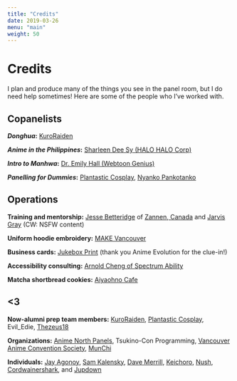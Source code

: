 ```yaml
---
title: "Credits"
date: 2019-03-26
menu: "main"
weight: 50
---
```


# Credits

I plan and produce many of the things you see in the panel room, but I do need help sometimes! Here are some of the people who I’ve worked with.

## Copanelists

**_Donghua_:** [KuroRaiden](https://twitter.com/KuroRaiden/)

**_Anime in the Philippines_:** [Sharleen Dee Sy (HALO HALO Corp)](https://www.halohaloapp.com/)

**_Intro to Manhwa_:** [Dr. Emily Hall (Webtoon Genius)](https://webtoongenius.com/)

**_Panelling for Dummies_:** [Plantastic Cosplay](https://plantastic.picobin.com/), [Nyanko Pankotanko](https://nyanpan.carrd.co/)

## Operations

**Training and mentorship:** [Jesse Betteridge](https://linktr.ee/jbetteridge "Jesse regularly advises me with creating and deploying panels.") of [Zannen, Canada](http://zannen.ca) and [Jarvis Gray](http://twitter.com/Road_Buster84 "Jarvis showed me the ropes of running my own panels during my last few weeks at Anirevo in 2019.") (CW: NSFW content)

**Uniform hoodie embroidery:** [MAKE Vancouver](https://www.makevancouver.com/)

**Business cards:** [Jukebox Print](https://www.jukeboxprint.com/) (thank you Anime Evolution for the clue-in!)

**Accessibility consulting:** [Arnold Cheng of Spectrum Ability](https://www.spectrumability.com/ "Arnold obviously specializes in making buildings more accessible, but he did give me some pointers on how I can make my presentations more inclusive to my audience.")

**Matcha shortbread cookies:** [Aiyaohno Cafe](https://www.instagram.com/aiyaohno.cafe/)

## <3

**Now-alumni prep team members:** [KuroRaiden](https://twitter.com/KuroRaiden/), [Plantastic Cosplay](https://plantastic.picobin.com/), Evil_Edie, [Thezeus18](https://twitter.com/imcyaal)

**Organizations:** [Anime North Panels](https://twitter.com/an_panels), Tsukino-Con Programming, [Vancouver Anime Convention Society](https://animeevolution.com/), [MunChi](https://www.munichchildfoods.com/ "I've been getting more into food writing, and I appreciate that Amelie was cool with me letting me use her business to help hone that skill.")

**Individuals:**  [Jay Agonoy](http://jayagonoy.xyz "Jay helped me with my Tagalog pronounciation between Sakura-Con 2023 and Anime North 2023."), [Sam Kalensky](https://samkalensky.com "Sam did the logo for my previous panel brand. While I had to discard that logo while switching to Togarashi Mayo, I'm super grateful and would consider him to do art for another project."), [Dave Merrill](https://bsky.app/profile/terebifunhouse.bsky.social "Dave has been a big help in promoting Anime in the Philippines during Anime North and Otakon 2023, even mentioning it during Anime Hell for the former."), [Keichoro](https://www.instagram.com/keichoro03 "Keichoro gave me some pointers that made it into Panelling and is how/why I got into Tannenbaum."), [Nush](https://www.instagram.com/butterfly.bbt/ "Nush took the picture of me Shinji posing at her cafe, which is my intro slide pic for my respective Battle Royale vs. The Hunger Games and Korean-adjacent panels"), [Cordwainershark](https://www.instagram.com/cordwainershark/ "Webmaster's discretion"), and [Jupdown](https://www.twitch.tv/jupdown "Webmaster's discretion")